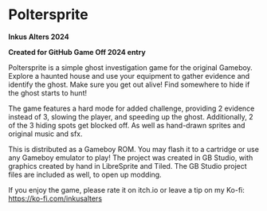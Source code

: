 # Poltersprite

**Inkus Alters 2024**

**Created for GitHub Game Off 2024 entry**

Poltersprite is a simple ghost investigation game for the original Gameboy.
Explore a haunted house and use your equipment to gather evidence and identify the ghost.
Make sure you get out alive! Find somewhere to hide if the ghost starts to hunt!

The game features a hard mode for added challenge, providing 2 evidence instead of 3, slowing the player, and speeding up the ghost. Additionally, 2 of the 3 hiding spots get blocked off.
As well as hand-drawn sprites and original music and sfx.

This is distributed as a Gameboy ROM. You may flash it to a cartridge or use any Gameboy emulator to play!
The project was created in GB Studio, with graphics created by hand in LibreSprite and Tiled.
The GB Studio project files are included as well, to open up modding.

If you enjoy the game, please rate it on itch.io or leave a tip on my Ko-fi: https://ko-fi.com/inkusalters
